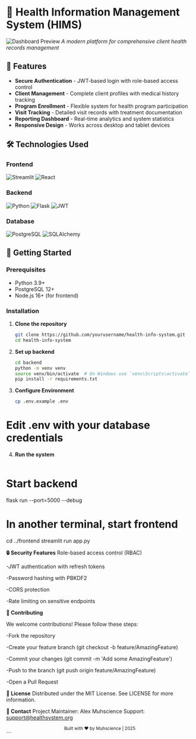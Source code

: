 # 🏥 Health Information Management System (HIMS)

![Dashboard Preview](https://via.placeholder.com/800x400?text=Health+System+Dashboard+Preview)
*A modern platform for comprehensive client health records management*

## 🌟 Features

- **Secure Authentication** - JWT-based login with role-based access control
- **Client Management** - Complete client profiles with medical history tracking
- **Program Enrollment** - Flexible system for health program participation
- **Visit Tracking** - Detailed visit records with treatment documentation
- **Reporting Dashboard** - Real-time analytics and system statistics
- **Responsive Design** - Works across desktop and tablet devices

## 🛠 Technologies Used

### Frontend
![Streamlit](https://img.shields.io/badge/Streamlit-FF4B4B?style=for-the-badge&logo=Streamlit&logoColor=white)
![React](https://img.shields.io/badge/React-20232A?style=for-the-badge&logo=react&logoColor=61DAFB)

### Backend
![Python](https://img.shields.io/badge/Python-3776AB?style=for-the-badge&logo=python&logoColor=white)
![Flask](https://img.shields.io/badge/Flask-000000?style=for-the-badge&logo=flask&logoColor=white)
![JWT](https://img.shields.io/badge/JWT-000000?style=for-the-badge&logo=JSON%20web%20tokens&logoColor=white)

### Database
![PostgreSQL](https://img.shields.io/badge/PostgreSQL-316192?style=for-the-badge&logo=postgresql&logoColor=white)
![SQLAlchemy](https://img.shields.io/badge/SQLAlchemy-100000?style=for-the-badge&logo=sql&logoColor=BA1212)

## 🚀 Getting Started

### Prerequisites
- Python 3.9+
- PostgreSQL 12+
- Node.js 16+ (for frontend)

### Installation

1. **Clone the repository**
   ```bash
   git clone https://github.com/yourusername/health-info-system.git
   cd health-info-system
   
2. **Set up backend**
   ```bash
   cd backend
   python -m venv venv
   source venv/bin/activate  # On Windows use `venv\Scripts\activate`
   pip install -r requirements.txt
   
3. **Configure Environment**
   ```bash
   cp .env.example .env
  # Edit .env with your database credentials

4.  **Run the system**
    ```bash
   # Start backend
   flask run --port=5000 --debug
   
   # In another terminal, start frontend
   cd ../frontend
   streamlit run app.py
   
 **🔒 Security Features**
 Role-based access control (RBAC)

 -JWT authentication with refresh tokens

 -Password hashing with PBKDF2

 -CORS protection

 -Rate limiting on sensitive endpoints
 
**🤝 Contributing**

We welcome contributions! Please follow these steps:

   -Fork the repository
   
   -Create your feature branch (git checkout -b feature/AmazingFeature)
   
   -Commit your changes (git commit -m 'Add some AmazingFeature')
   
   -Push to the branch (git push origin feature/AmazingFeature)
   
   -Open a Pull Request
   
 **📜 License**
 Distributed under the MIT License. See LICENSE for more information.
 
 **📧 Contact**
 Project Maintainer: Alex Muhscience
 Support: support@healthsystem.org

<div align="center"> <sub>Built with ❤️ by Muhscience | 2025</sub> </div> ```
